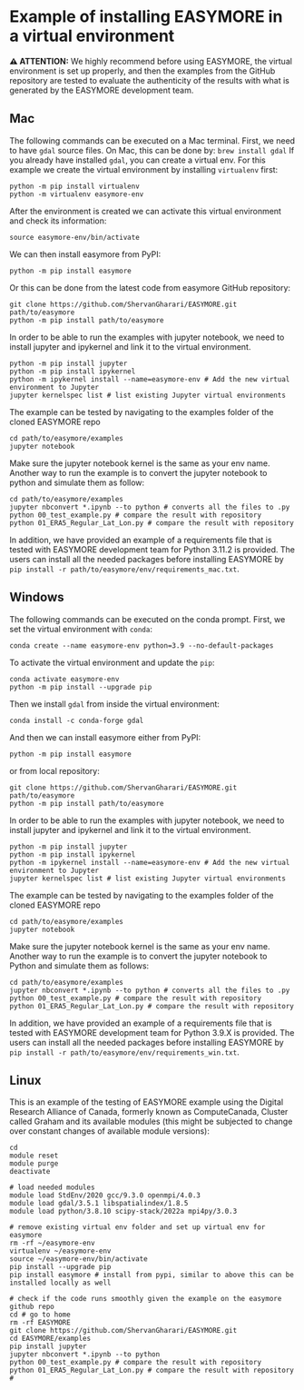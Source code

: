 # Example of installing EASYMORE in a virtual environment

**⚠ ATTENTION:**
We highly recommend before using EASYMORE, the virtual environment is set up properly, and then the examples from the GitHub repository are tested to evaluate the authenticity of the results with what is generated by the EASYMORE development team.

## Mac

The following commands can be executed on a Mac terminal.
First, we need to have `gdal` source files. On Mac, this can be done by:
```brew install gdal```
If you already have installed `gdal`, you can create a virtual env. For this example we create the virtual environment by installing `virtualenv` first:
```
python -m pip install virtualenv
python -m virtualenv easymore-env
```
After the environment is created we can activate this virtual environment and check its information:
```
source easymore-env/bin/activate
```
We can then install easymore from PyPI:
```
python -m pip install easymore
```
Or this can be done from the latest code from easymore GitHub repository:
```
git clone https://github.com/ShervanGharari/EASYMORE.git path/to/easymore
python -m pip install path/to/easymore
```
In order to be able to run the examples with jupyter notebook, we need to install jupyter and ipykernel and link it to the virtual environment.
```
python -m pip install jupyter
python -m pip install ipykernel
python -m ipykernel install --name=easymore-env # Add the new virtual environment to Jupyter
jupyter kernelspec list # list existing Jupyter virtual environments
```
The example can be tested by navigating to the examples folder of the cloned EASYMORE repo
```
cd path/to/easymore/examples
jupyter notebook
```
Make sure the jupyter notebook kernel is the same as your env name.
Another way to run the example is to convert the jupyter notebook to python and simulate them as follow:
```
cd path/to/easymore/examples
jupyter nbconvert *.ipynb --to python # converts all the files to .py
python 00_test_example.py # compare the result with repository
python 01_ERA5_Regular_Lat_Lon.py # compare the result with repository
```
In addition, we have provided an example of a requirements file that is tested with EASYMORE development team for Python 3.11.2 is provided. The users can install all the needed packages before installing EASYMORE by `pip install -r path/to/easymore/env/requirements_mac.txt`.


## Windows

The following commands can be executed on the conda prompt. First, we set the virtual environment with `conda`:
```
conda create --name easymore-env python=3.9 --no-default-packages
```
To activate the virtual environment and update the `pip`:
```
conda activate easymore-env
python -m pip install --upgrade pip
```
Then we install `gdal` from inside the virtual environment:
```
conda install -c conda-forge gdal

```
And then we can install easymore either from PyPI:
```
python -m pip install easymore
```
 or from local repository:
```
git clone https://github.com/ShervanGharari/EASYMORE.git path/to/easymore
python -m pip install path/to/easymore
```
In order to be able to run the examples with jupyter notebook, we need to install jupyter and ipykernel and link it to the virtual environment.
```
python -m pip install jupyter
python -m pip install ipykernel
python -m ipykernel install --name=easymore-env # Add the new virtual environment to Jupyter
jupyter kernelspec list # list existing Jupyter virtual environments
```
The example can be tested by navigating to the examples folder of the cloned EASYMORE repo
```
cd path/to/easymore/examples
jupyter notebook
```
Make sure the jupyter notebook kernel is the same as your env name.
Another way to run the example is to convert the jupyter notebook to Python and simulate them as follows:
```
cd path/to/easymore/examples
jupyter nbconvert *.ipynb --to python # converts all the files to .py
python 00_test_example.py # compare the result with repository
python 01_ERA5_Regular_Lat_Lon.py # compare the result with repository
```
In addition, we have provided an example of a requirements file that is tested with EASYMORE development team for Python 3.9.X is provided. The users can install all the needed packages before installing EASYMORE by `pip install -r path/to/easymore/env/requirements_win.txt`.

## Linux

This is an example of the testing of EASYMORE example using the Digital Research Alliance of Canada, formerly known as ComputeCanada, Cluster called Graham and its available modules (this might be subjected to change over constant changes of available module versions):
```
cd
module reset
module purge
deactivate

# load needed modules
module load StdEnv/2020 gcc/9.3.0 openmpi/4.0.3
module load gdal/3.5.1 libspatialindex/1.8.5
module load python/3.8.10 scipy-stack/2022a mpi4py/3.0.3

# remove existing virtual env folder and set up virtual env for easymore
rm -rf ~/easymore-env
virtualenv ~/easymore-env
source ~/easymore-env/bin/activate
pip install --upgrade pip
pip install easymore # install from pypi, similar to above this can be installed locally as well

# check if the code runs smoothly given the example on the easymore github repo
cd # go to home
rm -rf EASYMORE
git clone https://github.com/ShervanGharari/EASYMORE.git
cd EASYMORE/examples
pip install jupyter
jupyter nbconvert *.ipynb --to python
python 00_test_example.py # compare the result with repository
python 01_ERA5_Regular_Lat_Lon.py # compare the result with repository
#
```
